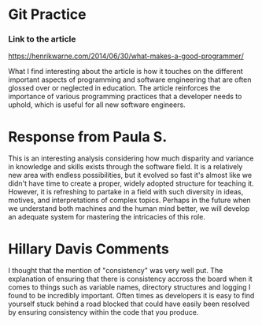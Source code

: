 # Git Practice

### Link to the article

<https://henrikwarne.com/2014/06/30/what-makes-a-good-programmer/>

What I find interesting about the article is how it touches on the different important aspects of programming and software engineering that are often glossed over or neglected in education. The article reinforces the importance of various programming practices that a developer needs to uphold, which is useful for all new software engineers.


# Response from Paula S.

This is an interesting analysis considering how much disparity and variance in knowledge and skills exists through the software field. It is a relatively new area with endless possibilities, but it evolved so fast it's almost like we didn't have time to create a proper, widely adopted structure for teaching it. However, it is refreshing to partake in a field with such diversity in ideas, motives, and interpretations of complex topics. Perhaps in the future when we understand both machines and the human mind better, we will develop an adequate system for mastering the intricacies of this role.

# Hillary Davis Comments
I thought that the mention of "consistency" was very well put. The explanation of ensuring that there is consistency accross the board when it comes to things such as variable names, directory structures and logging I found to be incredibly important. Often times as developers it is easy to find yourself stuck behind a road blocked that could have easily been resolved by ensuring consistency within the code that you produce.

